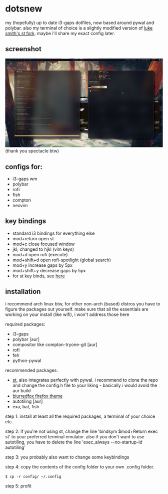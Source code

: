 # dotsnew
my (hopefully) up to date i3-gaps dotfiles, now based around pywal and polybar.
also my terminal of choice is a slightly modified version of [luke smith's st fork](https://github.com/lukesmithxyz/st). maybe i'll share my exact config later.

## screenshot
![preview](preview.png)
(thank you spectacle btw)

## configs for:
- i3-gaps wm
- polybar
- rofi
- fish
- compton
- neovim

## key bindings
- standard i3 bindings for everything else
- mod+return open st
- mod+c close focused window
- jkl; changed to hjkl (vim keys)
- mod+d open rofi (execute)
- mod+shift+d open rofi-spotlight (global search)
- mod+y increase gaps by 5px
- mod+shift+y decrease gaps by 5px
- for st key binds, see [here](https://github.com/LukeSmithxyz/st/blob/master/README.md)

## installation
i recommend arch linux btw, for other non-arch (based) distros you have to figure the packages out yourself.
make sure that all the essentials are working on your install (like wifi), i won't address those here

required packages:
- i3-gaps
- polybar [aur]
- compositor like compton-tryone-git [aur]
- rofi
- feh
- python-pywal

recommended packages:
- [st](https://github.com/lukesmithxyz/st), also integrates perfectly with pywal. i recommend to clone the repo and change the config.h file to your liking - basically i would avoid the aur build
- [blurredfox firefox theme](https://github.com/manilarome/blurredfox)
- autotiling [aur]
- exa, bat, fish

step 1: install at least all the required packages, a terminal of your choice etc.

step 2: if you're not using st, change the line 'bindsym $mod+Return exec st' to your preferred terminal emulator.
also if you don't want to use autotiling, you have to delete the line 'exec_always --no-startup-id autotiling'

step 3: you probably also want to change some keybindings

step 4: copy the contents of the config folder to your own .config folder.
```
$ cp -r config/ ~/.config
```

step 5: profit
